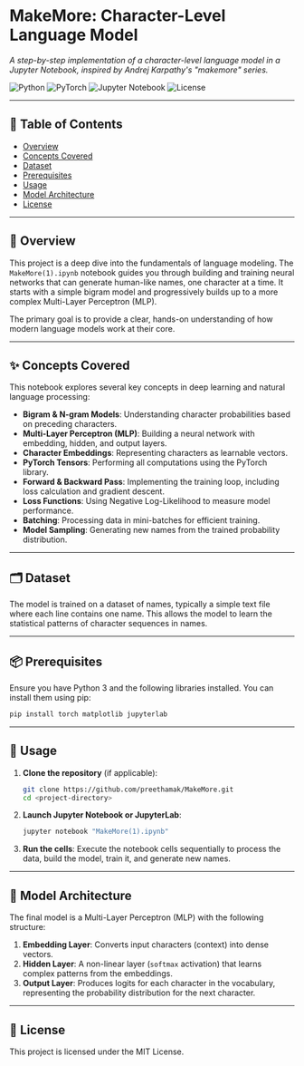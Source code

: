 # MakeMore: Character-Level Language Model

_A step-by-step implementation of a character-level language model in a Jupyter Notebook, inspired by Andrej Karpathy's "makemore" series._

![Python](https://img.shields.io/badge/Python-3.x-blue.svg)
![PyTorch](https://img.shields.io/badge/PyTorch-^2.0-orange.svg)
![Jupyter Notebook](https://img.shields.io/badge/Notebook-Jupyter-informational)
![License](https://img.shields.io/badge/license-MIT-green.svg)

---

## 📖 Table of Contents

- [Overview](#overview)
- [Concepts Covered](#concepts-covered)
- [Dataset](#dataset)
- [Prerequisites](#prerequisites)
- [Usage](#usage)
- [Model Architecture](#model-architecture)
- [License](#license)

---

## 📌 Overview

This project is a deep dive into the fundamentals of language modeling. The `MakeMore(1).ipynb` notebook guides you through building and training neural networks that can generate human-like names, one character at a time. It starts with a simple bigram model and progressively builds up to a more complex Multi-Layer Perceptron (MLP).

The primary goal is to provide a clear, hands-on understanding of how modern language models work at their core.

---

## ✨ Concepts Covered

This notebook explores several key concepts in deep learning and natural language processing:

-   **Bigram & N-gram Models**: Understanding character probabilities based on preceding characters.
-   **Multi-Layer Perceptron (MLP)**: Building a neural network with embedding, hidden, and output layers.
-   **Character Embeddings**: Representing characters as learnable vectors.
-   **PyTorch Tensors**: Performing all computations using the PyTorch library.
-   **Forward & Backward Pass**: Implementing the training loop, including loss calculation and gradient descent.
-   **Loss Functions**: Using Negative Log-Likelihood to measure model performance.
-   **Batching**: Processing data in mini-batches for efficient training.
-   **Model Sampling**: Generating new names from the trained probability distribution.

---

## 🗂️ Dataset

The model is trained on a dataset of names, typically a simple text file where each line contains one name. This allows the model to learn the statistical patterns of character sequences in names.

---

## 📦 Prerequisites

Ensure you have Python 3 and the following libraries installed. You can install them using pip:

```bash
pip install torch matplotlib jupyterlab
```

---

## 🚀 Usage

1.  **Clone the repository** (if applicable):
    ```bash
    git clone https://github.com/preethamak/MakeMore.git
    cd <project-directory>
    ```

2.  **Launch Jupyter Notebook or JupyterLab**:
    ```bash
    jupyter notebook "MakeMore(1).ipynb"
    ```

3.  **Run the cells**: Execute the notebook cells sequentially to process the data, build the model, train it, and generate new names.

---

## 🧠 Model Architecture

The final model is a Multi-Layer Perceptron (MLP) with the following structure:

1.  **Embedding Layer**: Converts input characters (context) into dense vectors.
2.  **Hidden Layer**: A non-linear layer (`softmax` activation) that learns complex patterns from the embeddings.
3.  **Output Layer**: Produces logits for each character in the vocabulary, representing the probability distribution for the next character.

---

## 📄 License

This project is licensed under the MIT License.

